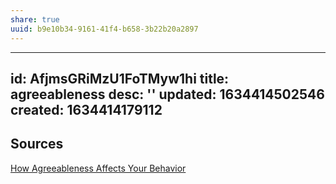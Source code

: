 ```yaml
---
share: true
uuid: b9e10b34-9161-41f4-b658-3b22b20a2897
---
```

---
id: AfjmsGRiMzU1FoTMyw1hi
title: agreeableness
desc: ''
updated: 1634414502546
created: 1634414179112
---


## Sources

[How Agreeableness Affects Your Behavior](https://www.verywellmind.com/how-agreeableness-affects-your-behavior-4843762)
